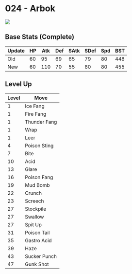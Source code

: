 # 024 - Arbok
![][024]

## Base Stats (Complete)

Update | HP | Atk | Def | SAtk | SDef | Spd | BST
---    | ---| --- | --- | ---  | ---  | --- | ---
Old    | 60 |  95 |  69 |  65  |  79  |  80  |  448
New    | 60 |  110 |  70 |  55  |  80  |  80  |  455

## Level Up

Level | Move
---   | ---
  1   | Ice Fang
  1   | Fire Fang
  1   | Thunder Fang
  1   | Wrap
  1   | Leer
  4   | Poison Sting
  7   | Bite
 10   | Acid
 13   | Glare
 16   | Poison Fang
 19   | Mud Bomb
 22   | Crunch
 23   | Screech
 27   | Stockpile
 27   | Swallow
 27   | Spit Up
 31   | Poison Tail
 35   | Gastro Acid
 39   | Haze
 43   | Sucker Punch
 47   | Gunk Shot



[024]: /img/pokemon/024.png
